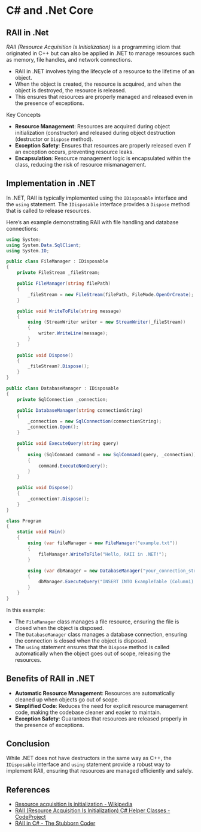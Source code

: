 # C# and .Net Core

## RAII in .Net

*RAII (Resource Acquisition Is Initialization)* is a programming idiom that originated in C++ but can also be applied in .NET to manage resources such as memory, file handles, and network connections.

- RAII in .NET involves tying the lifecycle of a resource to the lifetime of an object.
- When the object is created, the resource is acquired, and when the object is destroyed, the resource is released.
- This ensures that resources are properly managed and released even in the presence of exceptions.

Key Concepts

- **Resource Management**: Resources are acquired during object initialization (constructor) and released during object destruction (destructor or `Dispose` method).
- **Exception Safety**: Ensures that resources are properly released even if an exception occurs, preventing resource leaks.
- **Encapsulation**: Resource management logic is encapsulated within the class, reducing the risk of resource mismanagement.

## Implementation in .NET

In .NET, RAII is typically implemented using the `IDisposable` interface and the `using` statement.
The `IDisposable` interface provides a `Dispose` method that is called to release resources.

Here’s an example demonstrating RAII with file handling and database connections:

```C#
using System;
using System.Data.SqlClient;
using System.IO;

public class FileManager : IDisposable
{
    private FileStream _fileStream;

    public FileManager(string filePath)
    {
        _fileStream = new FileStream(filePath, FileMode.OpenOrCreate);
    }

    public void WriteToFile(string message)
    {
        using (StreamWriter writer = new StreamWriter(_fileStream))
        {
            writer.WriteLine(message);
        }
    }

    public void Dispose()
    {
        _fileStream?.Dispose();
    }
}

public class DatabaseManager : IDisposable
{
    private SqlConnection _connection;

    public DatabaseManager(string connectionString)
    {
        _connection = new SqlConnection(connectionString);
        _connection.Open();
    }

    public void ExecuteQuery(string query)
    {
        using (SqlCommand command = new SqlCommand(query, _connection))
        {
            command.ExecuteNonQuery();
        }
    }

    public void Dispose()
    {
        _connection?.Dispose();
    }
}

class Program
{
    static void Main()
    {
        using (var fileManager = new FileManager("example.txt"))
        {
            fileManager.WriteToFile("Hello, RAII in .NET!");
        }

        using (var dbManager = new DatabaseManager("your_connection_string"))
        {
            dbManager.ExecuteQuery("INSERT INTO ExampleTable (Column1) VALUES ('Hello, RAII!')");
        }
    }
}
```

In this example:

- The `FileManager` class manages a file resource, ensuring the file is closed when the object is disposed.
- The `DatabaseManager` class manages a database connection, ensuring the connection is closed when the object is disposed.
- The `using` statement ensures that the `Dispose` method is called automatically when the object goes out of scope, releasing the resources.

## Benefits of RAII in .NET

- **Automatic Resource Management**: Resources are automatically cleaned up when objects go out of scope.
- **Simplified Code**: Reduces the need for explicit resource management code, making the codebase cleaner and easier to maintain.
- **Exception Safety**: Guarantees that resources are released properly in the presence of exceptions.

## Conclusion

While .NET does not have destructors in the same way as C++, the `IDisposable` interface and `using` statement provide a robust way to implement RAII, ensuring that resources are managed efficiently and safely.

## References

- [Resource acquisition is initialization - Wikipedia]
- [RAII (Resource Acquisition Is Initialization) C# Helper Classes - CodeProject]
- [RAII in C# - The Stubborn Coder]

[//]: # (Comments)
  [Resource acquisition is initialization - Wikipedia]: <https://en.wikipedia.org/wiki/Resource_acquisition_is_initialization>
  [RAII (Resource Acquisition Is Initialization) C# Helper Classes - CodeProject]: <https://www.codeproject.com/articles/122129/raii-resource-acquisition-is-initialization-csharp>
  [RAII in C# - The Stubborn Coder]: <https://www.stubborncoder.com/2020/07/11/raii-in-c-2/>

